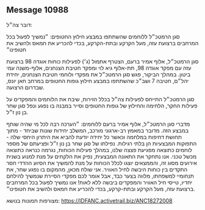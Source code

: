 ## Message 10988

דובר צה״ל:

סגן הרמטכ״ל ללוחמים שהשתתפו במבצע חילוץ החטופים: ״נמשיך לפעול בכל המרחבים ברצועת עזה, מעל הקרקע ובתת-הקרקע, בכדי להכריע את חמאס ולהשיב את חטופינו״

סגן הרמטכ״ל, אלוף אמיר ברעם, הצטרף אתמול (ג׳) לפעילות כוחות אוגדה 98 ברצועת עזה עם מפקד אוגדה 98, תת-אלוף גיא לוי ומפקד חטיבת הצנחנים, אלוף-משנה עמי ביטון. 
במהלך הביקור, פגש סגן הרמטכ״ל את מפקדי ולוחמי חטיבת הצנחנים, יחידת יהל״ם, חטיבה 7 ושב״כ שהשתתפו במבצע חילוץ גופות החטופים במרחב חאן יונס, שבדרום הרצועה.

סגן הרמטכ״ל התייחס לפעילות צה״ל בכלל הזירות, שיבח את הלוחמים והמפקדים על פעילות החקר, הלחימה והחילוץ של גופות החטופים וסייר במבנה בו נפגע ונפל סגן שחר בן נון ז״ל.

מדברי סגן הרמטכ״ל, אלוף אמיר ברעם ללוחמים: ״הערכה רבה לכל מי שהיה שותף במבצע הזה. מדובר במאמץ רב-ארגוני מורכב, המשלב יחידות שונות שביחד - מתוך תחושת דחיפות במלחמה וכאשר כל יחידה יודעת להביא את היתרון היחסי שלה - התפוקות המבצעיות הן בלתי רגילות. 
נפילתו של סגן שחר בן נון ז״ל ופציעתם של מספר לוחמים כתוצאה מפגיעת פצצה שלנו,  במהלך פעילות הכוחות, נגרמה כנראה כתוצאה מכשל טכני. 
אנו נתחקר את התאונה המבצעית, נפיק את הלקחים על מנת למנוע בשנית אירועים מסוג זה, והממצאים יוצגו לכלל הכוחות על מנת להמשיך את הסיוע ההדדי חסר התקדים בין כוחות היבשה לחיל האוויר.
אני שולח מכאן, מהמקום בו נפגע שחר, את תנחומיי למשפחתו, מלווה בצער כבד, אבל אומר לכם מפקדי הסיירת שנמשיך להילחם יחדיו, טייסי חיל האוויר והמפקדים ביבשה ללא לאות! אנו נמשיך לפעול בכל המרחבים ברצועת עזה, מעל הקרקע ובתת-קרקע, בכדי להכריע את חמאס ולהשיב את חטופינו״.

מצורפות תמונות בנושא: https://IDFANC.activetrail.biz/ANC18272008

